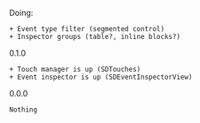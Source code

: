 Doing:

    + Event type filter (segmented control)
    + Inspector groups (table?, inline blocks?)

0.1.0

    + Touch manager is up (SDTouches)
    + Event inspector is up (SDEventInspectorView)

0.0.0

    Nothing